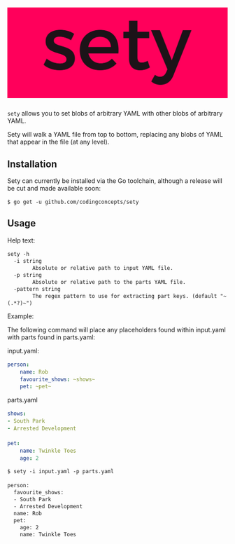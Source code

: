 # ![datagen logo](assets/cover.png)

`sety` allows you to set blobs of arbitrary YAML with other blobs of arbitrary YAML.

Sety will walk a YAML file from top to bottom, replacing any blobs of YAML that appear in the file (at any level).

## Installation

Sety can currently be installed via the Go toolchain, although a release will be cut and made available soon:

```
$ go get -u github.com/codingconcepts/sety
```

## Usage

Help text:

```
sety -h
  -i string
        Absolute or relative path to input YAML file.
  -p string
        Absolute or relative path to the parts YAML file.
  -pattern string
        The regex pattern to use for extracting part keys. (default "~(.*?)~")
```

Example:

The following command will place any placeholders found within input.yaml with parts found in parts.yaml:

input.yaml:
``` yaml
person:
    name: Rob
    favourite_shows: ~shows~
    pet: ~pet~
```

parts.yaml
``` yaml
shows:
- South Park
- Arrested Development

pet:
    name: Twinkle Toes
    age: 2
```

```
$ sety -i input.yaml -p parts.yaml

person:
  favourite_shows:
  - South Park
  - Arrested Development
  name: Rob
  pet:
    age: 2
    name: Twinkle Toes
```